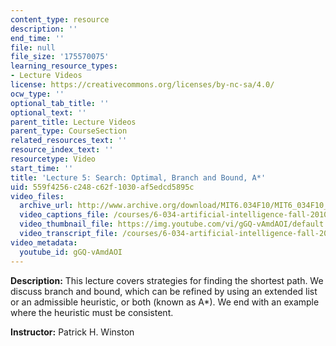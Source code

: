 ```yaml
---
content_type: resource
description: ''
end_time: ''
file: null
file_size: '175570075'
learning_resource_types:
- Lecture Videos
license: https://creativecommons.org/licenses/by-nc-sa/4.0/
ocw_type: ''
optional_tab_title: ''
optional_text: ''
parent_title: Lecture Videos
parent_type: CourseSection
related_resources_text: ''
resource_index_text: ''
resourcetype: Video
start_time: ''
title: 'Lecture 5: Search: Optimal, Branch and Bound, A*'
uid: 559f4256-c248-c62f-1030-af5edcd5895c
video_files:
  archive_url: http://www.archive.org/download/MIT6.034F10/MIT6_034F10_lec05_300k.mp4
  video_captions_file: /courses/6-034-artificial-intelligence-fall-2010/c7730e2ca4d75a189880041c6cc4a682_gGQ-vAmdAOI.vtt
  video_thumbnail_file: https://img.youtube.com/vi/gGQ-vAmdAOI/default.jpg
  video_transcript_file: /courses/6-034-artificial-intelligence-fall-2010/3c419a58126d8c55a9417664b1437dc2_gGQ-vAmdAOI.pdf
video_metadata:
  youtube_id: gGQ-vAmdAOI
---
```


**Description:** This lecture covers strategies for finding the shortest path. We discuss branch and bound, which can be refined by using an extended list or an admissible heuristic, or both (known as A\*). We end with an example where the heuristic must be consistent.

**Instructor:** Patrick H. Winston

